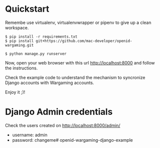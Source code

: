 # Quickstart

Remembe use virtualenv, virtualenvwrapper or pipenv to give up a clean workspace.

```
$ pip install -r requirements.txt
$ pip install git+https://github.com/mac-developer/openid-wargaming.git

$ python manage.py runserver
```

Now, open your web browser with this url [http://localhost:8000](http://localhost:8000) and follow the instructions.

Check the example code to understand the mechanism to syncronize Django accounts with Wargaming accounts.

Enjoy it ;)!

# Django Admin credentials

Check the users created on [http://localhost:8000/admin/](http://localhost:8000/admin/)

* username: admin
* password: changeme# openid-wargaming-django-example
